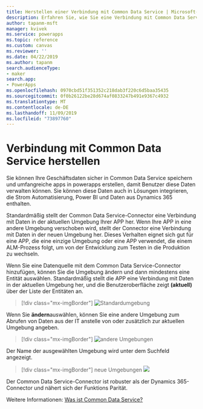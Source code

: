 ```yaml
---
title: Herstellen einer Verbindung mit Common Data Service | Microsoft-Dokumentation
description: Erfahren Sie, wie Sie eine Verbindung mit Common Data Service herstellen und zum Entwickeln von apps in powerapps verwenden.
author: tapanm-msft
manager: kvivek
ms.service: powerapps
ms.topic: reference
ms.custom: canvas
ms.reviewer: ''
ms.date: 04/22/2019
ms.author: tapanm
search.audienceType:
- maker
search.app:
- PowerApps
ms.openlocfilehash: 0970cbd51f351352c218dab3f220c6d5baa35435
ms.sourcegitcommit: 0f0b26122be28d674af0833247b491e9367c4932
ms.translationtype: MT
ms.contentlocale: de-DE
ms.lasthandoff: 11/09/2019
ms.locfileid: "73897760"
---
```

# <a name="connect-to-common-data-service"></a>Verbindung mit Common Data Service herstellen

Sie können Ihre Geschäftsdaten sicher in Common Data Service speichern und umfangreiche apps in powerapps erstellen, damit Benutzer diese Daten verwalten können. Sie können diese Daten auch in Lösungen integrieren, die Strom Automatisierung, Power BI und Daten aus Dynamics 365 enthalten.

Standardmäßig stellt der Common Data Service-Connector eine Verbindung mit Daten in der aktuellen Umgebung Ihrer APP her. Wenn Ihre APP in eine andere Umgebung verschoben wird, stellt der Connector eine Verbindung mit Daten in der neuen Umgebung her. Dieses Verhalten eignet sich gut für eine APP, die eine einzige Umgebung oder eine APP verwendet, die einem ALM-Prozess folgt, um von der Entwicklung zum Testen in die Produktion zu wechseln.

Wenn Sie eine Datenquelle mit dem Common Data Service-Connector hinzufügen, können Sie die Umgebung ändern und dann mindestens eine Entität auswählen. Standardmäßig stellt die APP eine Verbindung mit Daten in der aktuellen Umgebung her, und die Benutzeroberfläche zeigt **(aktuell)** über der Liste der Entitäten an.

> [!div class="mx-imgBorder"]
> ![Standardumgebung](media/connection-common-data-service/common-data-service-connection-change-environment.png)

Wenn Sie **ändern**auswählen, können Sie eine andere Umgebung zum Abrufen von Daten aus der IT anstelle von oder zusätzlich zur aktuellen Umgebung angeben.

> [!div class="mx-imgBorder"]
> ![andere Umgebungen](media/connection-common-data-service/common-data-service-connection-select-environment.png)

Der Name der ausgewählten Umgebung wird unter dem Suchfeld angezeigt.

> [!div class="mx-imgBorder"]
> neue Umgebungen ![](media/connection-common-data-service/common-data-service-connection-after-change-environment.png)

Der Common Data Service-Connector ist robuster als der Dynamics 365-Connector und nähert sich der Funktions Parität.

Weitere Informationen: [Was ist Common Data Service?](../../common-data-service/data-platform-intro.md)
